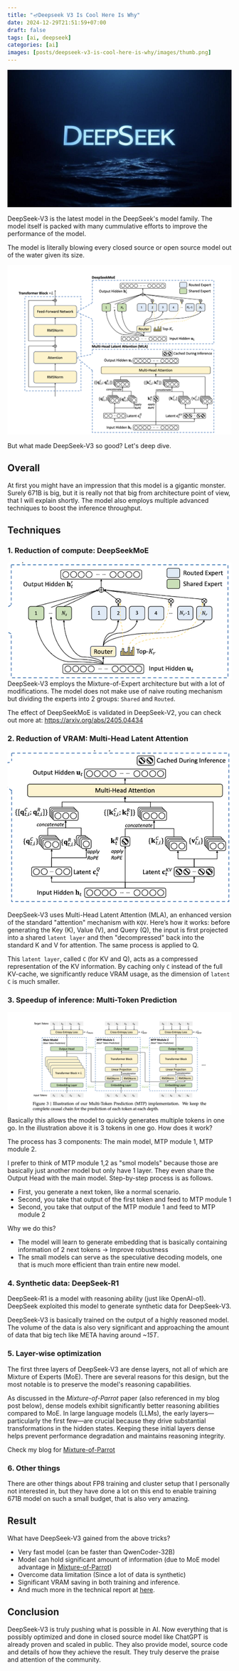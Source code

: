 ```yaml
---
title: "🪔Deepseek V3 Is Cool Here Is Why"
date: 2024-12-29T21:51:59+07:00
draft: false
tags: [ai, deepseek]
categories: [ai]
images: [posts/deepseek-v3-is-cool-here-is-why/images/thumb.png]
---
```


![DeepSeek Architecture](images/thumb.png)

DeepSeek-V3 is the latest model in the DeepSeek's model family. The model itself is packed with many cummulative efforts to improve the performance of the model.

The model is literally blowing every closed source or open source model out of the water given its size.

![DeepSeek Architecture](images/deepseek-arch.png)

But what made DeepSeek-V3 so good? Let's deep dive.

## Overall
At first you might have an impression that this model is a gigantic monster. Surely 671B is big, but it is really not that big from architecture point of view, that I will explain shortly. The model also employs multiple advanced techniques to boost the inference throughput.

## Techniques
### 1. Reduction of compute: DeepSeekMoE
![](images/shared-routed.png)
DeepSeek-V3 employs the Mixture-of-Expert architecture but with a lot of modifications. The model does not make use of naive routing mechanism but dividing the experts into 2 groups: `Shared` and `Routed`.

The effect of DeepSeekMoE is validated in DeepSeek-V2, you can check out more at: https://arxiv.org/abs/2405.04434 

### 2. Reduction of VRAM: Multi-Head Latent Attention
![](images/multi-latent-attention.png)

DeepSeek-V3 uses Multi-Head Latent Attention (MLA), an enhanced version of the standard "attention" mechanism with `KQV`. Here’s how it works: before generating the Key (K), Value (V), and Query (Q), the input is first projected into a shared `latent layer` and then "decompressed" back into the standard K and V for attention. The same process is applied to Q.

This `latent layer`, called `C` (for KV and Q), acts as a compressed representation of the KV information. By caching only `C` instead of the full KV-cache, we significantly reduce VRAM usage, as the dimension of `latent C` is much smaller.

### 3. Speedup of inference: Multi-Token Prediction
![](images/multi-token-prediction.png)
Basically this allows the model to quickly generates multiple tokens in one go. In the illustration above it is 3 tokens in one go. How does it work?

The process has 3 components: The main model, MTP module 1, MTP module 2.

I prefer to think of MTP module 1,2 as "smol models" because those are basically just another model but only have 1 layer. They even share the Output Head with the main model. Step-by-step process is as follows.
- First, you generate a next token, like a normal scenario.
- Second, you take that output of the first token and feed to MTP module 1
- Second, you take that output of the MTP module 1 and feed to MTP module 2

Why we do this?
- The model will learn to generate embedding that is basically containing information of 2 next tokens -> Improve robustness
- The small models can serve as the speculative decoding models, one that is much more efficient than train entire new model.

### 4. Synthetic data: DeepSeek-R1
DeepSeek-R1 is a model with reasoning ability (just like OpenAI-o1). DeepSeek exploited this model to generate synthetic data for DeepSeek-V3.

DeepSeek-V3 is basically trained on the output of a highly reasoned model. The volume of the data is also very significant and approaching the amount of data that big tech like META having around *~15T*.

### 5. Layer-wise optimization
The first three layers of DeepSeek-V3 are dense layers, not all of which are Mixture of Experts (MoE). There are several reasons for this design, but the most notable is to preserve the model's reasoning capabilities.  

As discussed in the *Mixture-of-Parrot* paper (also referenced in my blog post below), dense models exhibit significantly better reasoning abilities compared to MoE. In large language models (LLMs), the early layers—particularly the first few—are crucial because they drive substantial transformations in the hidden states. Keeping these initial layers dense helps prevent performance degradation and maintains reasoning integrity.  

Check my blog for [Mixture-of-Parrot](/posts/10-papers-that-caught-my-attention-a-year-in-review/)

### 6. Other things
There are other things about FP8 training and cluster setup that I personally not interested in, but they have done a lot on this end to enable training 671B model on such a small budget, that is also very amazing.

## Result
What have DeepSeek-V3 gained from the above tricks?
- Very fast model (can be faster than QwenCoder-32B)
- Model can hold significant amount of information (due to MoE model advantage in [Mixture-of-Parrot](/posts/10-papers-that-caught-my-attention-a-year-in-review/))
- Overcome data limitation (Since a lot of data is synthetic)
- Significant VRAM saving in both training and inference.
- And much more in the technical report at [here](https://github.com/deepseek-ai/DeepSeek-V3/blob/main/DeepSeek_V3.pdf).

## Conclusion
DeepSeek-V3 is truly pushing what is possible in AI. Now everything that is possibly optimized and done in closed source model like ChatGPT is already proven and scaled in public. They also provide model, source code and details of how they achieve the result. They truly deserve the praise and attention of the community.

